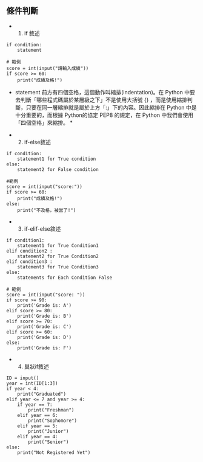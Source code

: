 ## 條件判斷

* 1. if 敘述
```
if condition:
    statement

# 範例
score = int(input("請輸入成績"))
if score >= 60:
    print("成績及格!")
```
* statement 前方有四個空格，這個動作叫縮排(indentation)。在 Python 中要去判斷「哪些程式碼屬於某層級之下」不是使用大括號 {} ，而是使用縮排判斷，只要在同一層縮排就是屬於上方「:」下的內容。因此縮排在 Python 中是十分重要的，而根據 Python的協定 PEP8 的規定，在 Python 中我們會使用「四個空格」來縮排。 *  

* 2. if-else敘述
```
if condition:
    statement1 for True condition
else:
    statement2 for False condition

#範例
score = int(input("score:"))
if score >= 60:
    print("成績及格!")
else:
    print("不及格，被當了!")
```

* 3. if-elif-else敘述
```
if condition1:
    statement1 for True Condition1
elif condition2 :
    statement2 for True Condition2
elif condition3 :
    statement3 for True Condition3
else:
    statements for Each Condition False

# 範例
score = int(input("score: "))
if score >= 90:
    print('Grade is: A')
elif score >= 80:
    print('Grade is: B')
elif score >= 70:
    print('Grade is: C')
elif score >= 60:
    print('Grade is: D')
else:
    print('Grade is: F')
```

* 4. 巢狀if敘述
```
ID = input()
year = int(ID[1:3])
if year < 4:
    print("Graduated")
elif year <= 7 and year >= 4:
    if year == 7:
        print("Freshman")
    elif year == 6:
        print("Sophomore")
    elif year == 5:
        print("Junior")
    elif year == 4:
        print("Senior")
else:
    print("Not Registered Yet")
```